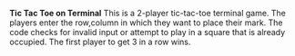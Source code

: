 **Tic Tac Toe on Terminal**
This is a 2-player tic-tac-toe terminal game. The players enter the row,column in which they want to place their mark. The code checks for invalid input or attempt to play in a square that is already occupied. The first player to get 3 in a row wins. 
